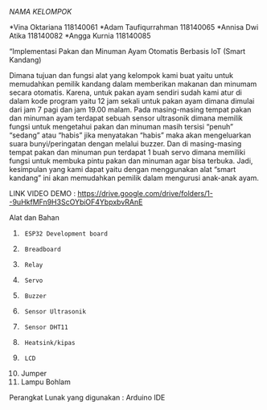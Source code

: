 *NAMA KELOMPOK*

*Vina Oktariana 118140061
*Adam Taufiqurrahman 118140065
*Annisa Dwi Atika 118140082
*Angga Kurnia 118140085


“Implementasi Pakan dan Minuman Ayam Otomatis Berbasis IoT (Smart Kandang) 

Dimana tujuan dan fungsi alat yang kelompok kami buat yaitu untuk memudahkan pemilik kandang dalam memberikan makanan dan minumam secara otomatis.
 Karena, untuk pakan ayam sendiri sudah kami atur di dalam kode program yaitu 12 jam sekali untuk pakan ayam dimana dimulai dari jam 7 pagi dan jam 19.00 malam. Pada masing-masing tempat pakan dan minuman ayam terdapat sebuah sensor ultrasonik dimana memilik fungsi untuk mengetahui pakan dan minuman masih tersisi “penuh” “sedang” atau “habis” jika menyatakan “habis” maka akan mengeluarkan suara bunyi/peringatan dengan melalui buzzer. Dan di masing-masing tempat pakan dan minuman pun terdapat 1 
buah servo dimana memiliki fungsi untuk membuka pintu pakan dan minuman agar bisa terbuka. 
Jadi, kesimpulan yang kami dapat yaitu dengan menggunakan alat “smart kandang” ini akan memudahkan pemilik dalam mengurusi anak-anak ayam.

LINK VIDEO DEMO : https://drive.google.com/drive/folders/1--9uHkfMFn9H3ScOYbiOF4YbpxbvRAnE

Alat dan Bahan
1.   	ESP32 Development board
2.   	Breadboard
3.   	Relay
4.   	Servo
5.   	Buzzer
6.   	Sensor Ultrasonik
7.   	Sensor DHT11
8.   	Heatsink/kipas
9.   	LCD
10.	Jumper
11.	Lampu Bohlam

Perangkat Lunak yang digunakan :
Arduino IDE
